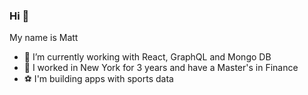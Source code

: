 ### Hi 👋

My name is Matt


- 🔭 I’m currently working with React, GraphQL and Mongo DB
- 👔 I worked in New York for 3 years and have a Master's in Finance
- ⚽ I'm building apps with sports data
